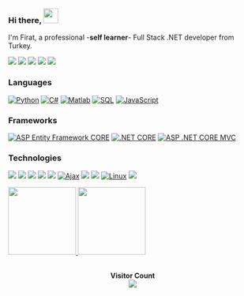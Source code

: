 ###  Hi there, <img width="30" src="https://camo.githubusercontent.com/e8e7b06ecf583bc040eb60e44eb5b8e0ecc5421320a92929ce21522dbc34c891/68747470733a2f2f6d656469612e67697068792e636f6d2f6d656469612f6876524a434c467a6361737252346961377a2f67697068792e676966">

I'm Firat, a professional -**self learner**- Full Stack .NET developer from Turkey.

[![](https://img.shields.io/badge/LinkedIn-blue)](https://linkedin.com/in/firatbezir)
[![](https://img.shields.io/badge/-Discord-FFF?&logo=Discord)](https://discord.gg/1120715711820603392)
[![](https://img.shields.io/badge/YouTube-red)](https://www.youtube.com/channel/UCNZltaZhNQa2IYBAC5smrMA)
[![](https://img.shields.io/badge/-Reddit-FFF?&logo=reddit)]([https://www.reddit.com/user/Ra1nbow1](https://www.reddit.com/user/greemLeaf))
[![](https://img.shields.io/badge/Quora-red)](https://www.quora.com/profile/F%C4%B1rat-Bezir)


### Languages
[![Python](https://img.shields.io/badge/-Python-F0FFFF?&logo=Python)](https://github.com/firatbezir)
[![C#](https://img.shields.io/badge/-C%23-8A2BE2?&logo=C%20Sharp&logoColor=239120)](https://github.com/firatbezir)
[![Matlab](https://img.shields.io/badge/-Matlab-CD5B45?&logo=Matlab&logoColor=0076A8)](https://github.com/firatbezir)
[![SQL](https://img.shields.io/badge/-SQL-FFB90F?&logo=MySQL)](https://github.com/firatbezir)
[![JavaScript](https://img.shields.io/badge/-JavaScript-F0FFFF?&logo=JavaScript)](https://github.com/firatbezir)

### Frameworks

[![ASP Entity Framework CORE](https://img.shields.io/badge/-ASP%20Entity%20Framework%20CORE-9932CC?&logo=.NET&logoColor=512BD4)](https://github.com/firatbezir)
[![.NET CORE](https://img.shields.io/badge/-.NET%20CORE-9932CC?&logo=.NET&logoColor=512BD4)](https://github.com/firatbezir)
[![ASP .NET CORE MVC](https://img.shields.io/badge/-ASP%20.NET%20CORE%20MVC-9932CC?&logo=.NET&logoColor=512BD4)](https://github.com/firatbezir)

### Technologies

[![](https://img.shields.io/badge/-HTML-F0FFFF?&logo=html5)](https://github.com/firatbezir)
[![](https://img.shields.io/badge/-CSS-F0FFFF?&logo=css3&logoColor=1572B6)](https://github.com/firatbezir)
[![](https://img.shields.io/badge/-Bootstrap-F0FFFF?&logo=Bootstrap)](https://github.com/firatbezir)
[![](https://img.shields.io/badge/-jQuery-FFF8DC?&logo=jQuery&logoColor=0769AD)](https://github.com/firatbezir)
[![](https://img.shields.io/badge/-React-FFF8DC?&logo=React)](https://github.com/firatbezir)
[![Ajax](https://img.shields.io/badge/-Ajax-FFB90F?&logo=Ajax&logoColor=0098E4)](https://github.com/firatbezir)
[![](https://img.shields.io/badge/-Git-F0FFFF?&logo=Git)](https://github.com/firatbezir)
[![](https://img.shields.io/badge/-Docker-F0FFFF?&logo=Docker)](https://github.com/firatbezir)
[![Linux](https://img.shields.io/badge/-Linux-F0FFFF?&logo=Linux&logoColor=FCC624)](https://github.com/firatbezir)
[![](https://img.shields.io/badge/-Sass-F0FFFF?&logo=sass&logoColor=CC6699)](https://github.com/firatbezir)



<a href="https://github.com/firatbezir">
  <img height="137px" src="https://github-readme-stats.vercel.app/api?username=firatbezir&hide_title=true&hide_border=true&show_icons=true&include_all_commits=true&count_private=true&line_height=21&text_color=000&icon_color=000&bg_color=0,ea6161,ffc64d,fffc4d,52fa5a&theme=graywhite"/>  
</a>

<a href="https://github.com/firatbezir">
  <img height="137px" src="https://github-readme-stats.vercel.app/api/top-langs/?username=firatbezir&hide_title=true&hide_border=true&layout=compact&langs_count=6&text_color=000&icon_color=fff&bg_color=0,52fa5a,4dfcff,c64dff&theme=graywhite" />
</a>

<br>
<br>
<p align="center"> 
  <strong>Visitor Count</strong>
  <br>
  <a href="[https://github.com/firatbezir]">
    <img src="https://profile-counter.glitch.me/firatbezir/count.svg" />
  </a>
</p>

